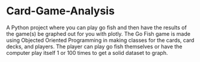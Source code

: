 # Card-Game-Analysis
A Python project where you can play go fish and then have the results of the game(s) be graphed out for you with plotly.
The Go Fish game is made using Objected Oriented Programming in making classes for the cards, card decks, and players.
The player can play go fish themselves or have the computer play itself 1 or 100 times to get a solid dataset to graph.
